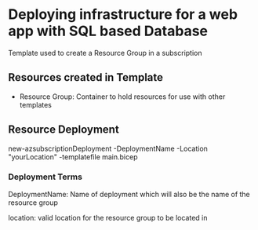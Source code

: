 # Deploying infrastructure for a web app with SQL based Database
Template used to create a Resource Group in a subscription

## Resources created in Template
* Resource Group: Container to hold resources for use with other templates

## Resource Deployment

new-azsubscriptionDeployment -DeploymentName -Location "yourLocation" -templatefile main.bicep

### Deployment Terms
DeploymentName: Name of deployment which will also be the name of the resource group

location: valid location for the resource group to be located in
